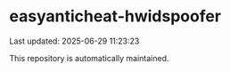 # easyanticheat-hwidspoofer

Last updated: 2025-06-29 11:23:23

This repository is automatically maintained.
